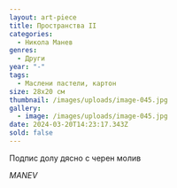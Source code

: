 ```yaml
---
layout: art-piece
title: Пространства II
categories:
  - Никола Манев
genres:
  - Други
year: "-"
tags:
  - Маслени пастели, картон
size: 28х20 см
thumbnail: /images/uploads/image-045.jpg
gallery:
  - image: /images/uploads/image-045.jpg
date: 2024-03-20T14:23:17.343Z
sold: false
---
```

Подпис долу дясно с черен молив

*MANEV*
